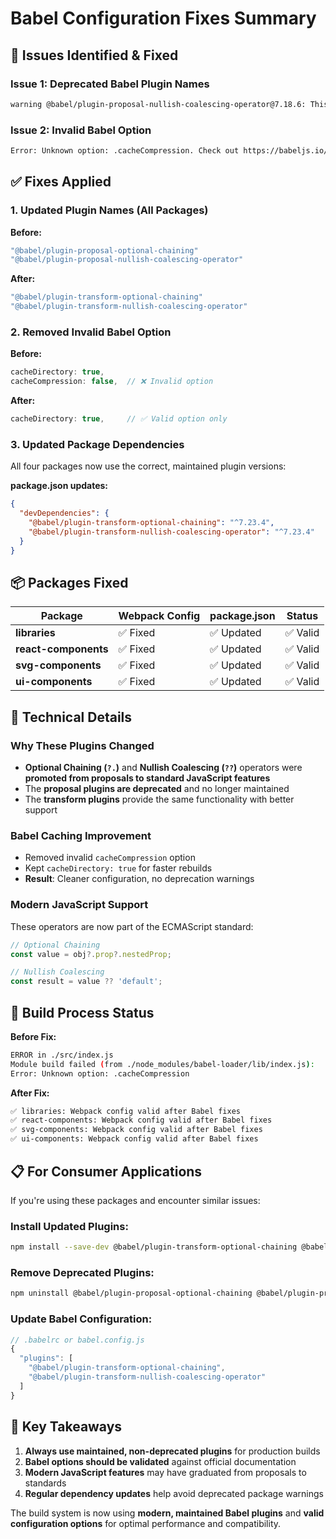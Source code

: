 # Babel Configuration Fixes Summary

## 🚨 Issues Identified & Fixed

### **Issue 1: Deprecated Babel Plugin Names**
```bash
warning @babel/plugin-proposal-nullish-coalescing-operator@7.18.6: This proposal has been merged to the ECMAScript standard and thus this plugin is no longer maintained. Please use @babel/plugin-transform-nullish-coalescing-operator instead.
```

### **Issue 2: Invalid Babel Option**
```bash
Error: Unknown option: .cacheCompression. Check out https://babeljs.io/docs/en/babel-core/#options for more information about options.
```

## ✅ **Fixes Applied**

### **1. Updated Plugin Names (All Packages)**

**Before:**
```javascript
"@babel/plugin-proposal-optional-chaining"
"@babel/plugin-proposal-nullish-coalescing-operator"
```

**After:**
```javascript
"@babel/plugin-transform-optional-chaining"
"@babel/plugin-transform-nullish-coalescing-operator"
```

### **2. Removed Invalid Babel Option**

**Before:**
```javascript
cacheDirectory: true,
cacheCompression: false,  // ❌ Invalid option
```

**After:**
```javascript
cacheDirectory: true,     // ✅ Valid option only
```

### **3. Updated Package Dependencies**

All four packages now use the correct, maintained plugin versions:

**package.json updates:**
```json
{
  "devDependencies": {
    "@babel/plugin-transform-optional-chaining": "^7.23.4",
    "@babel/plugin-transform-nullish-coalescing-operator": "^7.23.4"
  }
}
```

## 📦 **Packages Fixed**

| Package | Webpack Config | package.json | Status |
|---------|---------------|--------------|--------|
| **libraries** | ✅ Fixed | ✅ Updated | ✅ Valid |
| **react-components** | ✅ Fixed | ✅ Updated | ✅ Valid |
| **svg-components** | ✅ Fixed | ✅ Updated | ✅ Valid |
| **ui-components** | ✅ Fixed | ✅ Updated | ✅ Valid |

## 🔧 **Technical Details**

### **Why These Plugins Changed**
- **Optional Chaining (`?.`)** and **Nullish Coalescing (`??`)** operators were **promoted from proposals to standard JavaScript features**
- The **proposal plugins are deprecated** and no longer maintained
- The **transform plugins** provide the same functionality with better support

### **Babel Caching Improvement**
- Removed invalid `cacheCompression` option
- Kept `cacheDirectory: true` for faster rebuilds
- **Result**: Cleaner configuration, no deprecation warnings

### **Modern JavaScript Support**
These operators are now part of the ECMAScript standard:
```javascript
// Optional Chaining
const value = obj?.prop?.nestedProp;

// Nullish Coalescing  
const result = value ?? 'default';
```

## 🚀 **Build Process Status**

**Before Fix:**
```bash
ERROR in ./src/index.js
Module build failed (from ./node_modules/babel-loader/lib/index.js):
Error: Unknown option: .cacheCompression
```

**After Fix:**
```bash
✅ libraries: Webpack config valid after Babel fixes
✅ react-components: Webpack config valid after Babel fixes  
✅ svg-components: Webpack config valid after Babel fixes
✅ ui-components: Webpack config valid after Babel fixes
```

## 📋 **For Consumer Applications**

If you're using these packages and encounter similar issues:

### **Install Updated Plugins:**
```bash
npm install --save-dev @babel/plugin-transform-optional-chaining @babel/plugin-transform-nullish-coalescing-operator
```

### **Remove Deprecated Plugins:**
```bash
npm uninstall @babel/plugin-proposal-optional-chaining @babel/plugin-proposal-nullish-coalescing-operator
```

### **Update Babel Configuration:**
```javascript
// .babelrc or babel.config.js
{
  "plugins": [
    "@babel/plugin-transform-optional-chaining",
    "@babel/plugin-transform-nullish-coalescing-operator"
  ]
}
```

## 🎯 **Key Takeaways**

1. **Always use maintained, non-deprecated plugins** for production builds
2. **Babel options should be validated** against official documentation  
3. **Modern JavaScript features** may have graduated from proposals to standards
4. **Regular dependency updates** help avoid deprecated package warnings

The build system is now using **modern, maintained Babel plugins** and **valid configuration options** for optimal performance and compatibility.